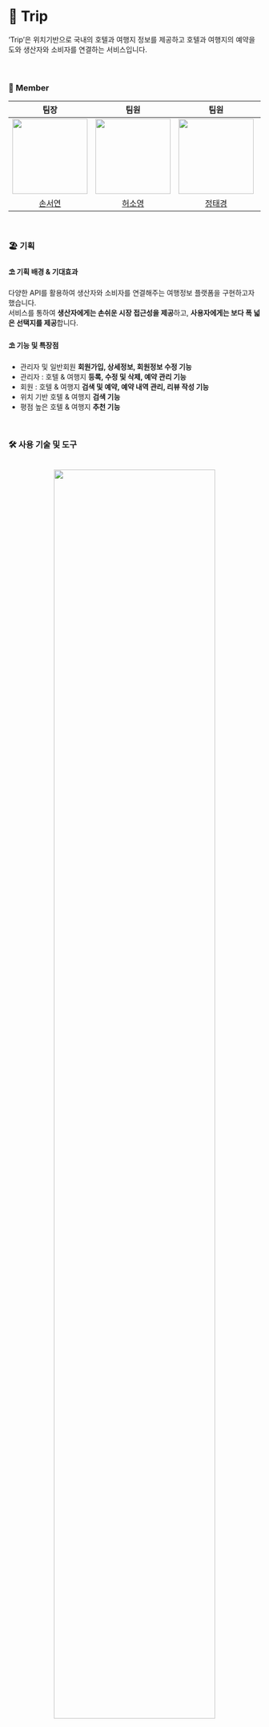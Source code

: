 # 🌆 Trip
<div style="font-weight: 600 font-size: 20px">
‘Trip’은 위치기반으로 국내의 호텔과 여행지 정보를 제공하고 호텔과 여행지의 예약을 도와 생산자와 소비자를 연결하는 서비스입니다.</div>

<br>
<div align="center">
<img src="" style="padding-right: 20px"/>
</div>
<br>

### 🚞 Member

|팀장|팀원|팀원|팀원|
| :-: | :-: | :-: | :-: |
| <img src="" width="150"> |<img src="" width="150"> |<img src="" width="150"> |<img src="" width="150">|<img src="" width="150">|
|[손서연](https://github.com/seoyeonson)|[허소영]()|[정태경]()|[이광우]()|
<br>

### 🏖️ 기획

#### ⛱️ 기획 배경 & 기대효과
다양한 API를 활용하여 생산자와 소비자를 연결해주는 여행정보 플랫폼을 구현하고자 했습니다.<br>
서비스를 통하여 **생산자에게는 손쉬운 시장 접근성을 제공**하고, **사용자에게는 보다 폭 넓은 선택지를 제공**합니다.


#### ⛱️ 기능 및 특장점
- 관리자 및 일반회원 **회원가입, 상세정보, 회원정보 수정 기능**
- 관리자 : 호텔 & 여행지 **등록, 수정 및 삭제, 예약 관리 기능**
- 회원 : 호텔 & 여행지 **검색 및 예약, 예약 내역 관리, 리뷰 작성 기능**
- 위치 기반 호텔 & 여행지 **검색 기능**
- 평점 높은 호텔 & 여행지 **추천 기능**
<br>

### 🛠️ 사용 기술 및 도구
<br>
<div align="center"><img src="https://github.com/seoyeonson/seoyeonson/assets/93702730/ffb2e27b-f63e-43e7-92da-b28e1282a50c" style="width:80%;"/></div>
<br>

### 💽 DB 설계
<div><img src="https://github.com/seoyeonson/seoyeonson/assets/93702730/fa1654f9-9c37-42af-a7aa-e381ed71d2db" style="width:50%;"></div>
<br>

### 🌊 흐름도
<table style="text-align: center">
  <tr>
      <td><img src="https://github.com/seoyeonson/seoyeonson/assets/93702730/d068a66d-1487-44b5-8c92-52956ed40b8a"/></td>
      <td><img src="https://github.com/seoyeonson/seoyeonson/assets/93702730/98f7b9a8-4353-40d2-b8eb-139610746c09"/></td>
  </tr>
  <tr>
      <td><img src="https://github.com/seoyeonson/seoyeonson/assets/93702730/7545bbb6-82cb-4332-9b06-d4bb4e8497ce"/></td>
      <td><img src="https://github.com/seoyeonson/seoyeonson/assets/93702730/ee6e3641-e210-49c9-8bdd-afdca740d3e5"/></td>
  </tr>
  <tr>
      <td><img src="https://github.com/seoyeonson/seoyeonson/assets/93702730/ce6989ae-1e08-4b8c-b2f9-ce5b794f1144"/></td>
  </tr>
</table>
<br>

### 🖥️ 페이지 이미지 
<table style="text-align: center">
  <tr>
      <td><img src="https://github.com/seoyeonson/seoyeonson/assets/93702730/06ae9fdd-eaf9-4f1a-8542-6ebfcd34fd20"/></td>
      <td><img src="https://github.com/seoyeonson/seoyeonson/assets/93702730/adbc21c9-249c-4a7e-808e-cdf36d18751c"/></td>
  </tr>
  <tr>
      <td><img src="https://github.com/seoyeonson/seoyeonson/assets/93702730/616eb374-2623-46df-ba6d-fd356893c9e7"/></td>
      <td><img src="https://github.com/seoyeonson/seoyeonson/assets/93702730/6cfd9987-b695-4119-8f58-8f3335a3aa3d"/></td>
  </tr>
</table>
<br>

<table>
    <tr></tr>
    <tr>
        <td style="padding:15px;">
            <p></p>
            <div><b>💡 인사이트</b></div>
            <div style="width:100%; background-color:grey;">
                    Django Framework를 이용하여 MTV 모델로 웹 애플리케이션을 구현하고, ORM과 Ajax를 사용하여 사용자의 입/출력 데이터 처리, 오픈 API 데이터를 활용하여 서비스를 개발하는 경험을 했습니다. 
                    html, CSS, JavaScript, jQuery를 능숙하게 사용하도록 익힐 수 있었고, JavaScript의 DaterangePicker를 사용하면서 JS 라이브러리를 스스로 공부하고 사용해보는 기회가 되었습니다.
                    <p></p>
            </div>
        </td>
    </tr>
</table>
<br>
<br>

[사용 이미지 출처]

